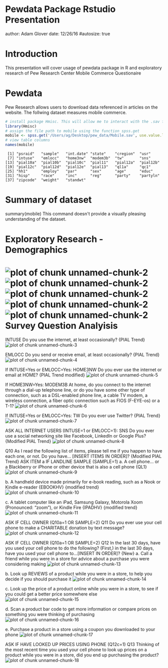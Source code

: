 Pewdata Package Rstudio Presentation
========================================================
author: Adam Glover
date: 12/26/16
#autosize: true

Introduction
========================================================
This presentation will cover usage of pewdata package in R and exploratory research of Pew Research Center Mobile Commerce Questionaire


Pewdata
========================================================
Pew Research allows users to download data referenced in articles on the website. The follwing dataset measures mobile commerce. 

```r
# install package Hmisc. This will allow me to interact with the .sav file
library(Hmisc)
# assign the file path to mobile using the function spss.get
mobile <- spss.get('/Users/ag/Desktop/pew_data/Mobile.sav', use.value.labels=TRUE)
# view table columns
names(mobile)
```

```
 [1] "psraid"   "sample"   "int.date" "state"    "cregion"  "usr"     
 [7] "intuse"   "emlocc"   "home3nw"  "modem3b"  "tw"       "sns"     
[13] "pial10a"  "pial10b"  "pial10c"  "pial11"   "pial12a"  "pial12b" 
[19] "pial12c"  "pial12d"  "pial12e"  "pial13"   "ql1a"     "qc1"     
[25] "hh1"      "employ"   "par"      "sex"      "age"      "educ"    
[31] "hisp"     "race"     "inc"      "reg"      "party"    "partyln" 
[37] "zipcode"  "weight"   "standwt" 
```

Summary of dataset
========================================================
summary(mobile) This command doesn't provide a visually pleasing understanding of the dataset.

Exploratory Research - Demographics
========================================================
![plot of chunk unnamed-chunk-2](sample-figure/unnamed-chunk-2-1.png)![plot of chunk unnamed-chunk-2](sample-figure/unnamed-chunk-2-2.png)![plot of chunk unnamed-chunk-2](sample-figure/unnamed-chunk-2-3.png)![plot of chunk unnamed-chunk-2](sample-figure/unnamed-chunk-2-4.png)![plot of chunk unnamed-chunk-2](sample-figure/unnamed-chunk-2-5.png)
Survey Question Analyisis
========================================================

INTUSE	Do you use the internet, at least occasionally? {PIAL Trend}
![plot of chunk unnamed-chunk-3](sample-figure/unnamed-chunk-3-1.png)

EMLOCC	Do you send or receive email, at least occasionally? {PIAL Trend}
![plot of chunk unnamed-chunk-4](sample-figure/unnamed-chunk-4-1.png)

If INTUSE=Yes or EMLOCC=Yes:
HOME3NW	Do you ever use the internet or email at HOME? {PIAL Trend modified}
![plot of chunk unnamed-chunk-5](sample-figure/unnamed-chunk-5-1.png)

If HOME3NW=Yes:
MODEM3B 	At home, do you connect to the internet through a dial-up telephone line, or do you have some other type of connection, such as a DSL-enabled phone line, a cable TV modem, a wireless connection, a fiber optic connection such as FIOS (F-EYE-os) or a T-1?
![plot of chunk unnamed-chunk-6](sample-figure/unnamed-chunk-6-1.png)

If INTUSE=Yes or EMLOCC=Yes:
TW	Do you ever use Twitter? {PIAL Trend}
![plot of chunk unnamed-chunk-7](sample-figure/unnamed-chunk-7-1.png)

ASK ALL INTERNET USERS (INTUSE=1 or EMLOCC=1):
SNS	Do you ever use a social networking site like Facebook, LinkedIn or Google Plus? {Modified PIAL Trend}
![plot of chunk unnamed-chunk-8](sample-figure/unnamed-chunk-8-1.png)

Q10	As I read the following list of items, please tell me if you happen to have each one, or not.  Do you have... [INSERT ITEMS IN ORDER]? {Modified PIAL Trend}
ASK ITEM a IF LANDLINE SAMPLE (SAMPLE=1)
a.	A cell phone... or a Blackberry or iPhone or other device that is also a cell phone {QL1}
![plot of chunk unnamed-chunk-9](sample-figure/unnamed-chunk-9-1.png)

b.	A handheld device made primarily for e-book reading, such as a Nook or Kindle e-reader {EBOOKHV} {modified trend}
![plot of chunk unnamed-chunk-10](sample-figure/unnamed-chunk-10-1.png)

c.	A tablet computer like an iPad, Samsung Galaxy, Motorola Xoom (Pronounced: “zoom”), or Kindle Fire {IPADHV} {modified trend}
![plot of chunk unnamed-chunk-11](sample-figure/unnamed-chunk-11-1.png)

ASK IF CELL OWNER (Q10a=1 OR SAMPLE=2)
Q11	Do you ever use your cell phone to make a CHARITABLE donation by text message?
![plot of chunk unnamed-chunk-12](sample-figure/unnamed-chunk-12-1.png)

ASK IF CELL OWNER (Q10a=1 OR SAMPLE=2)
Q12	In the last 30 days, have you used your cell phone to do the following? (First,) in the last 30 days, have you used your cell phone to...[INSERT IN ORDER]? {New}
a. 	Call a friend while you were in a store for advice about a purchase you were considering making
![plot of chunk unnamed-chunk-13](sample-figure/unnamed-chunk-13-1.png)

b.	Look up REVIEWS of a product while you were in a store, to help you decide if you should purchase it
![plot of chunk unnamed-chunk-14](sample-figure/unnamed-chunk-14-1.png)

c.	Look up the price of a product online while you were in a store, to see if you could get a better price somewhere else
![plot of chunk unnamed-chunk-15](sample-figure/unnamed-chunk-15-1.png)

d.	Scan a product bar code to get more information or compare prices on something you were thinking of purchasing
![plot of chunk unnamed-chunk-16](sample-figure/unnamed-chunk-16-1.png)

e.	Purchase a product in a store using a coupon you downloaded to your phone
![plot of chunk unnamed-chunk-17](sample-figure/unnamed-chunk-17-1.png)

ASK IF HAVE LOOKED UP PRICES USING PHONE (Q12c=1)
Q13	Thinking of the most recent time you used your cell phone to look up prices on a product while you were in a store, did you end up purchasing the product?
![plot of chunk unnamed-chunk-18](sample-figure/unnamed-chunk-18-1.png)
